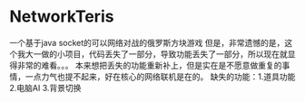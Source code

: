 # NetworkTeris
一个基于java socket的可以网络对战的俄罗斯方块游戏
但是，非常遗憾的是，这个我大一做的小项目，代码丢失了一部分，导致功能丢失了一部分，所以现在就显得非常的难看。。。
本来想把丢失的功能重新补上，但是实在是不愿意做重复的事情，一点力气也提不起来，好在核心的网络联机是在的。
缺失的功能：1.道具功能 2.电脑AI 3.背景切换
